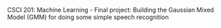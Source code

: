 CSCI 201: Machine Learning - Final project: Building the Gaussian Mixed Model (GMM) for doing some simple speech recognition
